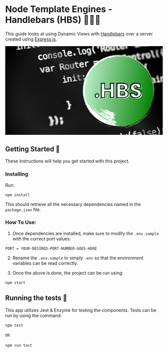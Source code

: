 # Node Template Engines - Handlebars (HBS) 🚀🚀🚀

This guide looks at using Dynamic Views with [Handlebars](https://handlebarsjs.com/) over a server created using [Express.js](https://expressjs.com/).

![hbs-banner](hbs-banner.png)

## Getting Started 🏁

These instructions will help you get started with this project.

### Installing

Run:

```
npm install
```

This should retrieve all the necessary dependencies named in the `package.json` file.

### How To Use:

1. Once dependencies are installed, make sure to modify the `.env.sample` with the correct port values:

```
PORT = YOUR-DESIRED-PORT-NUMBER-GOES-HERE
```

2. Rename the `.env.sample` to simply `.env` so that the environment variables can be read correctly.

3. Once the above is done, the project can be run using:

```
npm start
```

## Running the tests 🧪

This app utilizes Jest & Enzyme for testing the components. Tests can be run by using the command:

```
npm test

OR

npm run test
```

